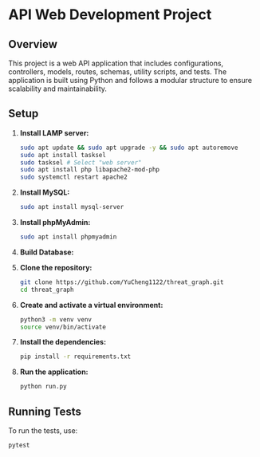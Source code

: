 # **API Web Development Project**


## **Overview**


This project is a web API application that includes configurations, controllers, models, routes, schemas, utility scripts, and tests. The application is built using Python and follows a modular structure to ensure scalability and maintainability.

## **Setup**


1. **Install LAMP server:**
    
    ```bash
    sudo apt update && sudo apt upgrade -y && sudo apt autoremove
    sudo apt install tasksel
    sudo tasksel # Select "web server"
    sudo apt install php libapache2-mod-php
    sudo systemctl restart apache2
    ```
    
2. **Install MySQL:**
    
    ```bash
    sudo apt install mysql-server
    ```
    
3. **Install phpMyAdmin:**
    
    ```bash
    sudo apt install phpmyadmin
    ```
    
4. **Build Database:**

    
5. **Clone the repository:**
    
    ```bash
    git clone https://github.com/YuCheng1122/threat_graph.git
    cd threat_graph
    ```
    
6. **Create and activate a virtual environment:**
    
    ```bash
    python3 -m venv venv
    source venv/bin/activate
    ```
    
7. **Install the dependencies:**
    
    ```bash
    pip install -r requirements.txt
    ```
    
8. **Run the application:**
    
    ```bash
    python run.py
    ```

## **Running Tests**


To run the tests, use:

```bash
pytest
